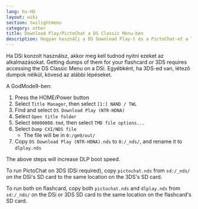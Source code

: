 ```yaml
---
lang: hu-HU
layout: wiki
section: twilightmenu
category: other
title: Download Play/PictoChat a DS Classic Menu-ben
description: Hogyan használj a DS Download Play-t és a PictoChat-et a TWiLight Menu++ DS Classic menüjében
---
```


Ha DSi konzolt használsz, akkor meg kell tudnod nyitni ezeket az alkalmazásokat. Getting dumps of them for your flashcard or 3DS requires accessing the DS Classic Menu on a DSi. Egyébként, ha 3DS-ed van, létező dumpok nélkül, kövesd az alábbi lépéseket.

A GodMode9-ben:
1. Press the HOME/Power button
1. Select `Title Manager`, then select `[1:] NAND / TWL`
1. Find and select `DS Download Play (NTR-HDNA)`
1. Select `Open title folder`
1. Select `00000000.tmd`, then select `TMD file options...`
1. Select `Dump CXI/NDS file`
   - The file will be in `0:/gm9/out/`
1. Copy `DS Download Play (NTR-HDNA).nds` to `0:/_nds/`, and rename it to `dlplay.nds`

The above steps will increase DLP boot speed.

To run PictoChat on 3DS (DSi required), copy `pictochat.nds` from `sd:/_nds/` on the DSi's SD card to the same location on the 3DS's SD card.

To run both on flashcard, copy both `pictochat.nds` and `dlplay.nds` from `sd:/_nds/` on the DSi or 3DS SD card to the same location on the flashcard's SD card.
